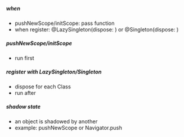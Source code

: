 ##### when
- pushNewScope/initScope: pass function
- when register: @LazySingleton(dispose: ) or @Singleton(dispose: )
##### pushNewScope/initScope
- run first
##### register with LazySingleton/Singleton
- dispose for each Class
- run after
##### shadow state
- an object is shadowed by another
- example: pushNewScope or Navigator.push
